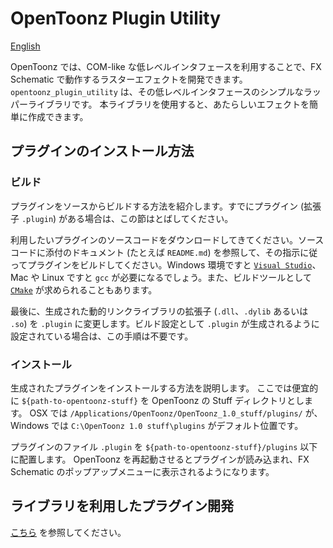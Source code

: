 OpenToonz Plugin Utility
============

[English](../README.md)

OpenToonz では、COM-like な低レベルインタフェースを利用することで、FX Schematic で動作するラスターエフェクトを開発できます。
`opentoonz_plugin_utility` は、その低レベルインタフェースのシンプルなラッパーライブラリです。
本ライブラリを使用すると、あたらしいエフェクトを簡単に作成できます。

## プラグインのインストール方法

### ビルド

プラグインをソースからビルドする方法を紹介します。すでにプラグイン (拡張子 `.plugin`) がある場合は、この節はとばしてください。

利用したいプラグインのソースコードをダウンロードしてきてください。ソースコードに添付のドキュメント (たとえば `README.md`) を参照して、その指示に従ってプラグインをビルドしてください。Windows 環境ですと [`Visual Studio`](https://www.visualstudio.com/products/free-developer-offers-vs.aspx)、Mac や Linux ですと `gcc` が必要になるでしょう。また、ビルドツールとして [`CMake`](https://cmake.org/) が求められることもあります。

最後に、生成された動的リンクライブラリの拡張子 (`.dll`、`.dylib` あるいは `.so`) を `.plugin` に変更します。ビルド設定として `.plugin` が生成されるように設定されている場合は、この手順は不要です。

### インストール

生成されたプラグインをインストールする方法を説明します。
ここでは便宜的に `${path-to-opentoonz-stuff}` を OpenToonz の Stuff ディレクトリとします。
OSX では `/Applications/OpenToonz/OpenToonz_1.0_stuff/plugins/` が、Windows では `C:\OpenToonz 1.0 stuff\plugins` がデフォルト位置です。

プラグインのファイル `.plugin` を `${path-to-opentoonz-stuff}/plugins` 以下に配置します。
OpenToonz を再起動させるとプラグインが読み込まれ、FX Schematic のポップアップメニューに表示されるようになります。

## ライブラリを利用したプラグイン開発

[こちら](./doc/opentoonz_plugin_utility_ja.md) を参照してください。
